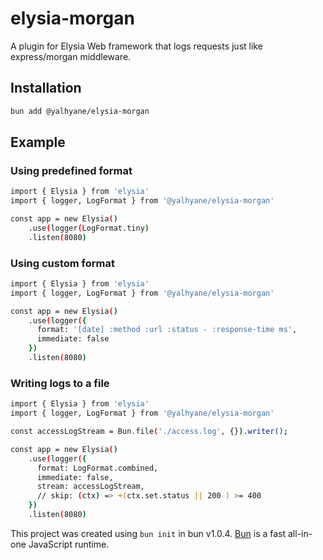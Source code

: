 # elysia-morgan

A plugin for Elysia Web framework that logs requests just like express/morgan middleware.

## Installation

```bash
bun add @yalhyane/elysia-morgan
```

## Example
### Using predefined format
```bash
import { Elysia } from 'elysia'
import { logger, LogFormat } from '@yalhyane/elysia-morgan'

const app = new Elysia()
    .use(logger(LogFormat.tiny)  
    .listen(8080)
```

### Using custom format
```bash
import { Elysia } from 'elysia'
import { logger, LogFormat } from '@yalhyane/elysia-morgan'

const app = new Elysia()
    .use(logger({
      format: '[date] :method :url :status - :response-time ms',
      immediate: false
    })  
    .listen(8080)
```

### Writing logs to a file
```bash
import { Elysia } from 'elysia'
import { logger, LogFormat } from '@yalhyane/elysia-morgan'

const accessLogStream = Bun.file('./access.log', {}).writer();

const app = new Elysia()
    .use(logger({
      format: LogFormat.combined,
      immediate: false,
      stream: accessLogStream,
      // skip: (ctx) => +(ctx.set.status || 200 ) >= 400
    })  
    .listen(8080)
```

This project was created using `bun init` in bun v1.0.4. [Bun](https://bun.sh) is a fast all-in-one JavaScript runtime.
